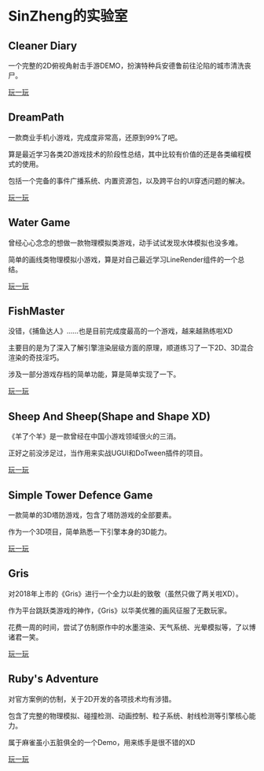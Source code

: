 # SinZheng的实验室

## Cleaner Diary
一个完整的2D俯视角射击手游DEMO，扮演特种兵安德鲁前往沦陷的城市清洗丧尸。

[玩一玩](https://mrwizard2020.github.io/clearnerdiary/ClearnerDiary.apk)

## DreamPath
一款商业手机小游戏，完成度非常高，还原到99%了吧。

算是最近学习各类2D游戏技术的阶段性总结，其中比较有价值的还是各类编程模式的使用。

包括一个完备的事件广播系统、内置资源包，以及跨平台的UI穿透问题的解决。

[玩一玩](https://mrwizard2020.github.io/dreampath/dp.apk)

## Water Game
曾经心心念念的想做一款物理模拟类游戏，动手试试发现水体模拟也没多难。

简单的画线类物理模拟小游戏，算是对自己最近学习LineRender组件的一个总结。

[玩一玩](https://mrwizard2020.github.io/watergame)

## FishMaster
没错，《捕鱼达人》……也是目前完成度最高的一个游戏，越来越熟练啦XD

主要目的是为了深入了解引擎渲染层级方面的原理，顺道练习了一下2D、3D混合渲染的奇技淫巧。

涉及一部分游戏存档的简单功能，算是简单实现了一下。

[玩一玩](https://mrwizard2020.github.io/fishmaster)

## Sheep And Sheep(Shape and Shape XD)
《羊了个羊》是一款曾经在中国小游戏领域很火的三消。

正好之前没涉足过，当作用来实战UGUI和DoTween插件的项目。

[玩一玩](https://mrwizard2020.github.io/sheepandsheep/Sheep.apk)

## Simple Tower Defence Game
一款简单的3D塔防游戏，包含了塔防游戏的全部要素。

作为一个3D项目，简单熟悉一下引擎本身的3D能力。

[玩一玩](https://mrwizard2020.github.io/stdg)

## Gris
对2018年上市的《Gris》进行一个全力以赴的致敬（虽然只做了两关啦XD）。

作为平台跳跃类游戏的神作，《Gris》以华美优雅的画风征服了无数玩家。

花费一周的时间，尝试了仿制原作中的水墨渲染、天气系统、光晕模拟等，了以博诸君一笑。

[玩一玩](https://mrwizard2020.github.io/gris)

## Ruby's Adventure
对官方案例的仿制，关于2D开发的各项技术均有涉猎。

包含了完整的物理模拟、碰撞检测、动画控制、粒子系统、射线检测等引擎核心能力。

属于麻雀虽小五脏俱全的一个Demo，用来练手是很不错的XD

[玩一玩](https://mrwizard2020.github.io/ruby)
